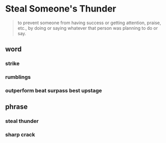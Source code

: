 # Steal Someone's Thunder
> to prevent someone from having success or getting attention, praise, etc., by doing or saying whatever that person was planning to do or say.

## word
### strike
### rumblings
### outperform beat surpass best upstage

## phrase
### steal thunder
### sharp crack